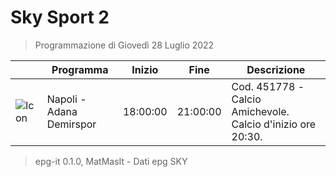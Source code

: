 # Sky Sport 2
> Programmazione di Giovedì 28 Luglio 2022

||Programma|Inizio|Fine|Descrizione|
|---|---|---|---|---|
|![Icon](https://guidatv.sky.it/uuid/369a4185-2b93-43d3-bb10-f699d67a637a/cover?md5ChecksumParam=61693a9a323a04744c96c3345d1046d3)|Napoli - Adana Demirspor|18:00:00|21:00:00|Cod. 451778 -Calcio Amichevole. Calcio d&#039;inizio ore 20:30.



 > epg-it 0.1.0, MatMasIt - Dati epg SKY